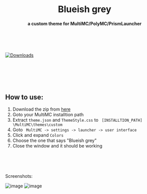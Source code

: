 <h1 align="center">
  Blueish grey
</h1>
<h4 align="center">
a custom theme for MultiMC/PolyMC/PrismLauncher

</h4>
 <br>
  <br>
 <br>

[![Downloads](https://img.shields.io/github/downloads/GentlemanMC/Blueish-grey/total?color=9cf&style=for-the-badge)](https://github.com/GentlemanMC/Blueish-grey/releases)

 <br>
  <br>
   <br>
    <br>

## How to use:

<ol>
  <li> Download the zip from <a href="https://github.com/GentlemanMC/Blueish-grey/archive/refs/tags/1.0.zip">here</a> </li>
  <li> Goto your MultiMC installtion path </li>
  <li> Extract <code>theme.json</code> and <code>ThemeStyle.css</code> to <code> [INSTALLTION_PATH] \MultiMC\themes\custom</code> </li>
  <li> Goto <code> MultiMC -> settings -> launcher -> user interface</code> </li>
  <li>Click and expand <code>Colors</code> </li>
  <li> Choose the one that says "Blueish grey" </li>
  <li> Close the window and it should be working </li>
</ol>
<p>
  
 <br>
    <br>
       <br>

 
  Screenshots:
  
![image](https://user-images.githubusercontent.com/76640636/207861465-cb716b0c-5705-42a5-ad5b-fe35a7b688a1.png)
![image](https://user-images.githubusercontent.com/76640636/207861472-f12d215e-f400-4e80-96d0-49e8472741db.png)
</p>
